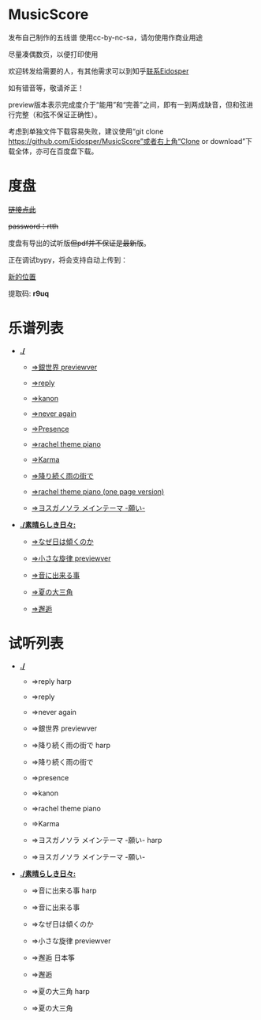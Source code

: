 # MusicScore
发布自己制作的五线谱 使用cc-by-nc-sa，请勿使用作商业用途

尽量凑偶数页，以便打印使用

欢迎转发给需要的人，有其他需求可以到知乎[联系Eidosper](https://zhuanlan.zhihu.com/p/66562029)

如有错音等，敬请斧正！

preview版本表示完成度介于“能用”和“完善”之间，即有一到两成缺音，但和弦进行完整（和弦不保证正确性）。

考虑到单独文件下载容易失败，建议使用“git clone https://github.com/Eidosper/MusicScore”或者右上角“Clone or download”下载全体，亦可在百度盘下载。

# 度盘
~~[链接点此](https://pan.baidu.com/s/123JEbAijYirGo-spJ9KI1g)~~

~~password：rtth~~

度盘有导出的试听版~~但pdf并不保证是最新版~~。

正在调试bypy，将会支持自动上传到：

[新的位置](https://pan.baidu.com/s/1LEuUXNsldc7Uj4qYjRzq-A)

提取码: **r9uq** 

# 乐谱列表
+ **[./](.)**

   + [=>銀世界 previewver](./%E9%8A%80%E4%B8%96%E7%95%8C%20previewver.pdf)

   + [=>reply](./reply.pdf)

   + [=>kanon](./kanon.pdf)

   + [=>never again](./never%20again.pdf)

   + [=>Presence](./Presence.pdf)

   + [=>rachel theme piano](./rachel%20theme%20piano.pdf)

   + [=>Karma](./Karma.pdf)

   + [=>降り続く雨の街で](./%E9%99%8D%E3%82%8A%E7%B6%9A%E3%81%8F%E9%9B%A8%E3%81%AE%E8%A1%97%E3%81%A6%E3%82%99.pdf)

   + [=>rachel theme piano (one page version)](./rachel%20theme%20piano%20%28one%20page%20version%29.pdf)

   + [=>ヨスガノソラ メインテーマ -願い-](./%E3%83%A8%E3%82%B9%E3%82%AB%E3%82%99%E3%83%8E%E3%82%BD%E3%83%A9%20%E3%83%A1%E3%82%A4%E3%83%B3%E3%83%86%E3%83%BC%E3%83%9E%20-%E9%A1%98%E3%81%84-.pdf)

+ **[./素晴らしき⽇々:](./素晴らしき⽇々)**

   + [=>なぜ日は傾くのか](./%E7%B4%A0%E6%99%B4%E3%82%89%E3%81%97%E3%81%8D%E2%BD%87%E3%80%85/%E3%81%AA%E3%81%9B%E3%82%99%E6%97%A5%E3%81%AF%E5%82%BE%E3%81%8F%E3%81%AE%E3%81%8B.pdf)

   + [=>小さな旋律 previewver](./%E7%B4%A0%E6%99%B4%E3%82%89%E3%81%97%E3%81%8D%E2%BD%87%E3%80%85/%E5%B0%8F%E3%81%95%E3%81%AA%E6%97%8B%E5%BE%8B%20previewver.pdf)

   + [=>音に出来る事](./%E7%B4%A0%E6%99%B4%E3%82%89%E3%81%97%E3%81%8D%E2%BD%87%E3%80%85/%E9%9F%B3%E3%81%AB%E5%87%BA%E6%9D%A5%E3%82%8B%E4%BA%8B.pdf)

   + [=>夏の大三角](./%E7%B4%A0%E6%99%B4%E3%82%89%E3%81%97%E3%81%8D%E2%BD%87%E3%80%85/%E5%A4%8F%E3%81%AE%E5%A4%A7%E4%B8%89%E8%A7%92.pdf)

   + [=>邂逅](./%E7%B4%A0%E6%99%B4%E3%82%89%E3%81%97%E3%81%8D%E2%BD%87%E3%80%85/%E9%82%82%E9%80%85.pdf)

# 试听列表
+ **[./](.)**

   + =>reply harp

   + =>reply

   + =>never again

   + =>銀世界 previewver

   + =>降り続く雨の街で harp

   + =>降り続く雨の街で

   + =>presence

   + =>kanon

   + =>rachel theme piano

   + =>Karma

   + =>ヨスガノソラ メインテーマ -願い- harp

   + =>ヨスガノソラ メインテーマ -願い-

+ **[./素晴らしき⽇々:](./%E7%B4%A0%E6%99%B4%E3%82%89%E3%81%97%E3%81%8D%E2%BD%87%E3%80%85)**

   + =>音に出来る事 harp

   + =>音に出来る事

   + =>なぜ日は傾くのか

   + =>小さな旋律 previewver

   + =>邂逅 日本筝

   + =>邂逅

   + =>夏の大三角 harp

   + =>夏の大三角


